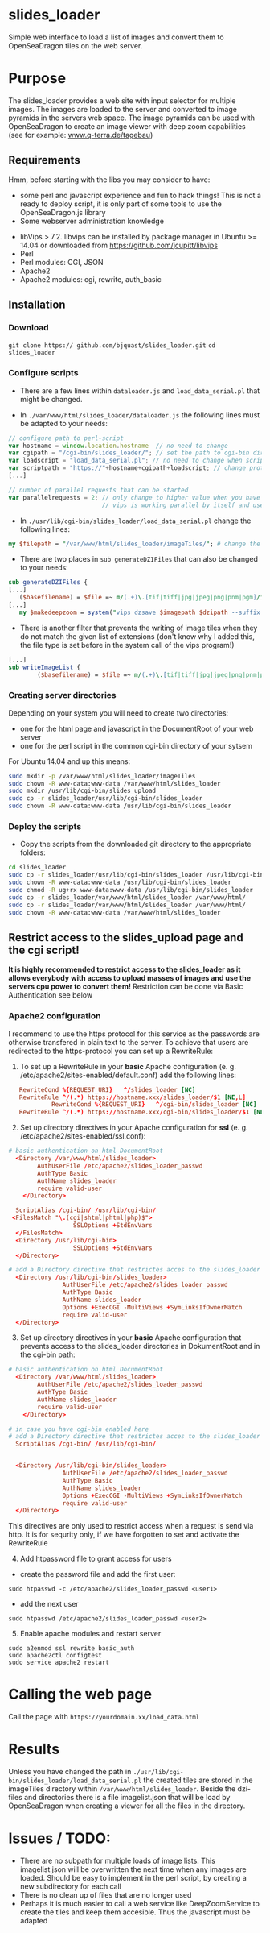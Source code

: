 # slides_loader
Simple web interface to load a list of images and convert them to OpenSeaDragon tiles on the web server. 

# Purpose
The slides_loader provides a web site with input selector for multiple images. The images are loaded to the server and converted to image pyramids in the servers web space. The image pyramids can be used with OpenSeaDragon to create an image viewer with deep zoom capabilities (see for example: www.q-terra.de/tagebau)



## Requirements

Hmm, before starting with the libs you may consider to have:

+ some perl and javascript experience and fun to hack things! This is not a ready to deploy script, it is only part of some tools to use the OpenSeaDragon.js library
 + Some webserver administration knowledge

 * libVips > 7.2. libvips can be installed by package manager in Ubuntu >= 14.04 or downloaded from https://github.com/jcupitt/libvips
 * Perl 
 * Perl modules: CGI, JSON
 * Apache2 
 * Apache2 modules: cgi, rewrite, auth_basic

## Installation

### Download

`git clone https:// github.com/bjquast/slides_loader.git`
`cd slides_loader`

### Configure scripts

 * There are a few lines within `dataloader.js` and `load_data_serial.pl` that might be changed.


 - In `./var/www/html/slides_loader/dataloader.js` the following lines must be adapted to your needs:

```js
// configure path to perl-script
var hostname = window.location.hostname  // no need to change
var cgipath = "/cgi-bin/slides_loader/"; // set the path to cgi-bin directory as it is called in URL / here Ubuntu standard path is set
var loadscript = "load_data_serial.pl"; // no need to change when script name is not changes
var scriptpath = "https://"+hostname+cgipath+loadscript; // change protocol part when you are not using https (insecure) 
[...]
```


```js
// number of parallel requests that can be started 
var parallelrequests = 2; // only change to higher value when you have more than 4 cpu cores available.
                          // vips is working parallel by itself and uses 200 to 300% of the cpu for each called process.
```

 - In `./usr/lib/cgi-bin/slides_loader/load_data_serial.pl` change the following lines:

```perl
my $filepath = "/var/www/html/slides_loader/imageTiles/"; # change the directory path when you want to use any other directory to store the files
```

 * There are two places in `sub generateDZIFiles` that can also be changed to your needs:

```perl
sub generateDZIFiles {
[...]
   ($basefilename) = $file =~ m/(.+)\.[tif|tiff|jpg|jpeg|png|pnm|pgm]/i; # add or remove file extensions that are allowed to be loaded
[...]
   my $makedeepzoom = system("vips dzsave $imagepath $dzipath --suffix .jpg[Q=100]"); # set the file type of the created tiles (--suffix .xxx) and the quality, when using file types with lossy compression ([Q=XXX%])
```

 * There is another filter that prevents the writing of image tiles when they do not match the given list of extensions (don't know why I added this, the file type is set before in the system call of the vips program!)

```perl
[...]
sub writeImageList {
        ($basefilename) = $file =~ m/(.+)\.[tif|tiff|jpg|jpeg|png|pnm|pgm]/i; # change when you want to write other file types as image tiles
```

### Creating server directories

Depending on your system you will need to create two directories:
 * one for the html page and javascript in the DocumentRoot of your web server
 * one for the perl script in the common cgi-bin directory of your sytsem

For Ubuntu 14.04 and up this means:
 
 ```sh
 sudo mkdir -p /var/www/html/slides_loader/imageTiles
 sudo chown -R www-data:www-data /var/www/html/slides_loader
 sudo mkdir /usr/lib/cgi-bin/slides_upload
 sudo cp -r slides_loader/usr/lib/cgi-bin/slides_loader
 sudo chown -R www-data:www-data /usr/lib/cgi-bin/slides_loader
 ```

### Deploy the scripts

 * Copy the scripts from the downloaded git directory to the appropriate folders:

```sh
cd slides_loader
sudo cp -r slides_loader/usr/lib/cgi-bin/slides_loader /usr/lib/cgi-bin/
sudo chown -R www-data:www-data /usr/lib/cgi-bin/slides_loader
sudo chmod -R ug+rx www-data:www-data /usr/lib/cgi-bin/slides_loader
sudo cp -r slides_loader/var/www/html/slides_loader /var/www/html/
sudo cp -r slides_loader/var/www/html/slides_loader /var/www/html/
sudo chown -R www-data:www-data /var/www/html/slides_loader
```
## Restrict access to the slides_upload page and the cgi script!

**It is highly recommended to restrict access to the slides_loader as it allows everybody with access to upload masses of images and use the servers cpu power to convert them!**
Restriction can be done via Basic Authentication see below

### Apache2 configuration

I recommend to use the https protocol for this service as the passwords are otherwise transfered in plain text to the server. To achieve that users are redirected to the https-protocol you can set up a RewriteRule:

1. To set up a RewriteRule in your **basic** Apache configuration (e. g. /etc/apache2/sites-enabled/default.conf) add the following lines:

```conf
   RewriteCond %{REQUEST_URI}   ^/slides_loader [NC]
   RewriteRule ^/(.*) https://hostname.xxx/slides_loader/$1 [NE,L]
            RewriteCond %{REQUEST_URI}   ^/cgi-bin/slides_loader [NC]
   RewriteRule ^/(.*) https://hostname.xxx/cgi-bin/slides_loader/$1 [NE,L]

```

2. Set up directory directives in your Apache configuration for **ssl** (e. g. /etc/apache2/sites-enabled/ssl.conf):

```conf
# basic authentication on html DocumentRoot
  <Directory /var/www/html/slides_loader>
        AuthUserFile /etc/apache2/slides_loader_passwd
        AuthType Basic
        AuthName slides_loader
        require valid-user
    </Directory>

  ScriptAlias /cgi-bin/ /usr/lib/cgi-bin/
 <FilesMatch "\.(cgi|shtml|phtml|php)$">
                  SSLOptions +StdEnvVars
  </FilesMatch>
  <Directory /usr/lib/cgi-bin>
                  SSLOptions +StdEnvVars
  </Directory>

# add a Directory directive that restrictes acces to the slides_loader dir in cgi-bin 
  <Directory /usr/lib/cgi-bin/slides_loader>
               AuthUserFile /etc/apache2/slides_loader_passwd
               AuthType Basic
               AuthName slides_loader
               Options +ExecCGI -MultiViews +SymLinksIfOwnerMatch
               require valid-user
  </Directory>
```


3. Set up directory directives in your **basic** Apache configuration that prevents access to the slides_loader directories in DokumentRoot and in the cgi-bin path:

```conf
# basic authentication on html DocumentRoot
  <Directory /var/www/html/slides_loader>
        AuthUserFile /etc/apache2/slides_loader_passwd
        AuthType Basic
        AuthName slides_loader
        require valid-user
    </Directory>

# in case you have cgi-bin enabled here
# add a Directory directive that restrictes acces to the slides_loader dir in cgi-bin 
  ScriptAlias /cgi-bin/ /usr/lib/cgi-bin/


  <Directory /usr/lib/cgi-bin/slides_loader>
               AuthUserFile /etc/apache2/slides_loader_passwd
               AuthType Basic
               AuthName slides_loader
               Options +ExecCGI -MultiViews +SymLinksIfOwnerMatch
               require valid-user
  </Directory>
```
This directives are only used to restrict access when a request is send via http. It is for sequrity only, if we have forgotten to set and activate the RewriteRule

4. Add htpassword file to grant access for users

 * create the password file and add the first user:
```
sudo htpasswd -c /etc/apache2/slides_loader_passwd <user1>
```

 * add the next user

```
sudo htpasswd /etc/apache2/slides_loader_passwd <user2>
```
 
5. Enable apache modules and restart server

```
sudo a2enmod ssl rewrite basic_auth
sudo apache2ctl configtest
sudo service apache2 restart
```

# Calling the web page

Call the page with `https://yourdomain.xx/load_data.html`

# Results

Unless you have changed the path in `./usr/lib/cgi-bin/slides_loader/load_data_serial.pl` the created tiles are stored in the imageTiles directory within `/var/www/html/slides_loader`. Beside the dzi-files and directories there is a file imagelist.json that will be load by OpenSeaDragon when creating a viewer for all the files in the directory.

# Issues / TODO:
 * There are no subpath for multiple loads of image lists. This imagelist.json will be overwritten the next time when any images are loaded. Should be easy to implement in the perl script, by creating a new subdirectory for each call
 * There is no clean up of files that are no longer used
 * Perhaps it is much easier to call a web service like DeepZoomService to create the tiles and keep them accesible. Thus the javascript must be adapted
 
 

